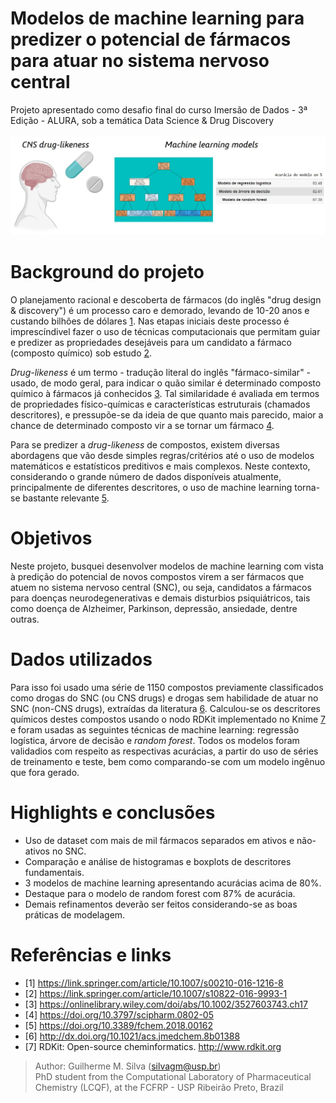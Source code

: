 # Modelos de machine learning para predizer o potencial de fármacos para atuar no sistema nervoso central 
Projeto apresentado como desafio final do curso Imersão de Dados - 3ª Edição - ALURA, sob a temática Data Science & Drug Discovery 
<br />
<br />
![imagem mostrando no canto superior direito a opção Fork](https://github.com/guimsilvaa/imersao-dados-desafio-final/blob/main/Dados/ga.jpg?raw=true)

# Background do projeto #
O planejamento racional e descoberta de fármacos (do inglês "drug design & discovery") é um processo caro e demorado, levando de 10-20 anos e custando bilhões de dólares [1](https://link.springer.com/article/10.1007/s00210-016-1216-8). Nas etapas iniciais deste processo é imprescíndivel fazer o uso de técnicas computacionais que permitam guiar e predizer as propriedades desejáveis para um candidato a fármaco (composto químico) sob estudo [2](https://link.springer.com/article/10.1007/s10822-016-9993-1). 

*Drug-likeness* é um termo - tradução literal do inglês "fármaco-similar" - usado, de modo geral, para indicar o quão similar é determinado composto químico à fármacos já conhecidos [3](https://onlinelibrary.wiley.com/doi/abs/10.1002/3527603743.ch17). Tal similaridade é avaliada em termos de propriedades físico-químicas e características estruturais (chamados descritores), e pressupõe-se da ideia de que quanto mais parecido, maior a chance de determinado composto vir a se tornar um fármaco [4](https://doi.org/10.3797/scipharm.0802-05).

Para se predizer a *drug-likeness* de compostos, existem diversas abordagens que vão desde simples regras/critérios até o uso de modelos matemáticos e estatísticos preditivos e mais complexos. Neste contexto, considerando o grande número de dados disponíveis atualmente, principalmente de diferentes descritores, o uso de machine learning torna-se bastante relevante [5](https://doi.org/10.3389/fchem.2018.00162). 

# Objetivos #
Neste projeto, busquei desenvolver modelos de machine learning com vista à predição do potencial de novos compostos virem a ser fármacos que atuem no sistema nervoso central (SNC), ou seja, candidatos a fármacos para doenças neurodegenerativas e demais disturbios psiquiátricos, tais como doença de Alzheimer, Parkinson, depressão, ansiedade, dentre outras.

# Dados utilizados #
Para isso foi usado uma série de 1150 compostos previamente classificados como drogas do SNC (ou CNS drugs) e drogas sem habilidade de atuar no SNC (non-CNS drugs), extraídas da literatura [6](http://dx.doi.org/10.1021/acs.jmedchem.8b01388). Calculou-se os descritores químicos destes compostos usando o nodo RDKit implementado no Knime [7](http://www.rdkit.org) e foram usadas as seguintes técnicas de machine learning: regressão logística, árvore de decisão e *random forest*. Todos os modelos foram validadios com respeito as respectivas acurácias, a partir do uso de séries de treinamento e teste, bem como comparando-se com um modelo ingênuo que fora gerado.

# Highlights e conclusões #
* Uso de dataset com mais de mil fármacos separados em ativos e não-ativos no SNC.
* Comparação e análise de histogramas e boxplots de descritores fundamentais.
* 3 modelos de machine learning apresentando acurácias acima de 80%.
* Destaque para o modelo de random forest com 87% de acurácia. 
* Demais refinamentos deverão ser feitos considerando-se as boas práticas de modelagem.

# Referências e links #
- [1] https://link.springer.com/article/10.1007/s00210-016-1216-8
- [2] https://link.springer.com/article/10.1007/s10822-016-9993-1
- [3] https://onlinelibrary.wiley.com/doi/abs/10.1002/3527603743.ch17
- [4] https://doi.org/10.3797/scipharm.0802-05
- [5] https://doi.org/10.3389/fchem.2018.00162
- [6] http://dx.doi.org/10.1021/acs.jmedchem.8b01388
- [7] RDKit: Open-source cheminformatics. http://www.rdkit.org


> Author: Guilherme M. Silva (silvagm@usp.br)
> <br />PhD student from the Computational Laboratory of Pharmaceutical Chemistry (LCQF), at the FCFRP - USP Ribeirão Preto, Brazil

